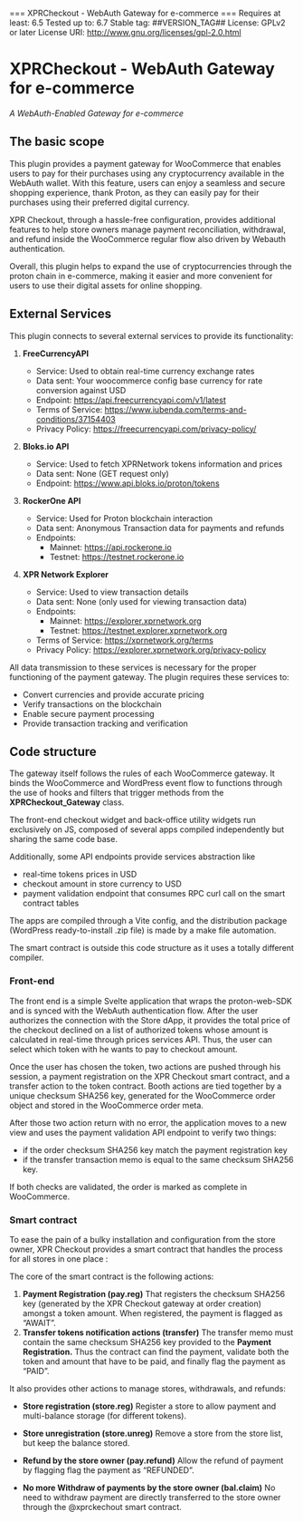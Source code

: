 === XPRCheckout - WebAuth Gateway for e-commerce ===
Requires at least: 6.5
Tested up to: 6.7
Stable tag: ##VERSION_TAG##
License: GPLv2 or later
License URI: http://www.gnu.org/licenses/gpl-2.0.html

# XPRCheckout - WebAuth Gateway for e-commerce
*A WebAuth-Enabled Gateway for e-commerce*

## The basic scope

This plugin provides a payment gateway for WooCommerce that enables users to pay for their purchases using any cryptocurrency available in the WebAuth wallet. With this feature, users can enjoy a seamless and secure shopping experience, thank Proton, as they can easily pay for their purchases using their preferred digital currency.

XPR Checkout, through a hassle-free configuration, provides additional features to help store owners manage payment reconciliation, withdrawal, and refund inside the WooCommerce regular flow also driven by Webauth authentication. 

Overall, this plugin helps to expand the use of cryptocurrencies through the proton chain in e-commerce, making it easier and more convenient for users to use their digital assets for online shopping.

## External Services

This plugin connects to several external services to provide its functionality:

1. **FreeCurrencyAPI**
   - Service: Used to obtain real-time currency exchange rates
   - Data sent: Your woocommerce config base currency for rate conversion against USD
   - Endpoint: https://api.freecurrencyapi.com/v1/latest
   - Terms of Service: https://www.iubenda.com/terms-and-conditions/37154403
   - Privacy Policy: https://freecurrencyapi.com/privacy-policy/

2. **Bloks.io API**
   - Service: Used to fetch XPRNetwork tokens information and prices
   - Data sent: None (GET request only)
   - Endpoint: https://www.api.bloks.io/proton/tokens
  

3. **RockerOne API**
   - Service: Used for Proton blockchain interaction
   - Data sent: Anonymous Transaction data for payments and refunds
   - Endpoints: 
     - Mainnet: https://api.rockerone.io
     - Testnet: https://testnet.rockerone.io

4. **XPR Network Explorer**
   - Service: Used to view transaction details
   - Data sent: None (only used for viewing transaction data)
   - Endpoints:
     - Mainnet: https://explorer.xprnetwork.org
     - Testnet: https://testnet.explorer.xprnetwork.org
   - Terms of Service: https://xprnetwork.org/terms
   - Privacy Policy: https://explorer.xprnetwork.org/privacy-policy

All data transmission to these services is necessary for the proper functioning of the payment gateway. The plugin requires these services to:
- Convert currencies and provide accurate pricing
- Verify transactions on the blockchain
- Enable secure payment processing
- Provide transaction tracking and verification

## Code structure

The gateway itself follows the rules of each WooCommerce gateway. It binds the WooCommerce and WordPress event flow to functions through the use of hooks and filters that trigger methods from the **XPRCheckout_Gateway** class.

The front-end checkout widget and back-office utility widgets run exclusively on JS, composed of several apps compiled independently but sharing the same code base. 

Additionally, some API endpoints provide services abstraction like 

- real-time tokens prices in USD
- checkout amount in store currency to USD
- payment validation endpoint that consumes RPC curl call on the smart contract tables

The apps are compiled through a Vite config, and the distribution package (WordPress ready-to-install .zip file) is made by a make file automation.

The smart contract is outside this code structure as it uses a totally different compiler. 

### Front-end

The front end is a simple Svelte application that wraps the proton-web-SDK and is synced with the WebAuth authentication flow. After the user authorizes the connection with the Store dApp, it provides the total price of the checkout declined on a list of authorized tokens whose amount is calculated in real-time through prices services API. Thus, the user can select which token with he wants to pay to checkout amount.

Once the user has chosen the token, two actions are pushed through his session, a payment registration on the XPR Checkout smart contract, and a transfer action to the token contract. Booth actions are tied together by a unique checksum SHA256 key, generated for the WooCommerce order object and stored in the WooCommerce order meta. 

After those two action return with no error,  the application moves to a new view and uses the payment validation API endpoint to verify two things:  

- if the order checksum SHA256 key match the payment registration key
- if the transfer transaction memo is equal to the same checksum SHA256 key.

If both checks are validated, the order is marked as complete in WooCommerce. 

### Smart contract

To ease the pain of a bulky installation and configuration from the store owner, XPR Checkout provides a smart contract that handles the process for all stores in one place :

The core of the smart contract is the following actions: 

1. **Payment Registration (pay.reg)** 
That registers the checksum SHA256 key (generated by the XPR Checkout gateway at order creation) amongst a token amount. When registered, the payment is flagged as “AWAIT”. 
2. **Transfer tokens notification actions (transfer)**
The transfer memo must contain the same checksum SHA256 key provided to the **Payment Registration.** Thus the contract can find the payment, validate both the token and amount that have to be paid, and finally flag the payment as “PAID”.

It also provides other actions to manage stores, withdrawals, and refunds:

- **Store registration (store.reg)**
Register a store to allow payment and multi-balance storage (for different tokens).
- **Store unregistration (store.unreg)**
Remove a store from the store list, but keep the balance stored.

- **Refund by the store owner (pay.refund)**
Allow the refund of payment by flagging flag the payment as “REFUNDED”.
- **No more Withdraw of payments by the store owner (bal.claim)**
No need to withdraw payment are directly transferred to the store owner through the @xprckechout smart contract.


